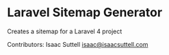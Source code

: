 Laravel Sitemap Generator
===============

Creates a sitemap for a Laravel 4 project

Contributors: Isaac Suttell <isaac@isaacsuttell.com>